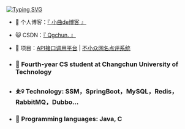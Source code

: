 
[![Typing SVG](https://readme-typing-svg.herokuapp.com?pause=500&lines=Hi+there+%F0%9F%91%8B;I'm+Qgchun)](https://git.io/typing-svg)

- 🌱 个人博客：<a href="https://qgc.me/" target="_blank">『 小曲de博客 』</a>
- 😺 CSDN：<a href="https://blog.csdn.net/weixin_54040016" target="_blank">『 Qgchun. 』</a>
- 💬 项目：<a href="https://github.com/Qgchun/Qgchun-API" target="_blank">API接口调用平台</a> | <a href="https://github.com/Qgchun/ElegantNiche-Review-System" target="_blank">不小众网名点评系统</a>

- ### 🏫 Fourth-year CS student at Changchun University of Technology
- ### ⛹️‍♀️ Technology: SSM，SpringBoot，MySQL，Redis，RabbitMQ，Dubbo...
- ### 🔮 Programming languages: Java, C

